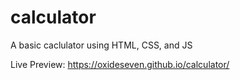 # calculator
A basic caclulator using HTML, CSS, and JS

Live Preview: https://oxideseven.github.io/calculator/
